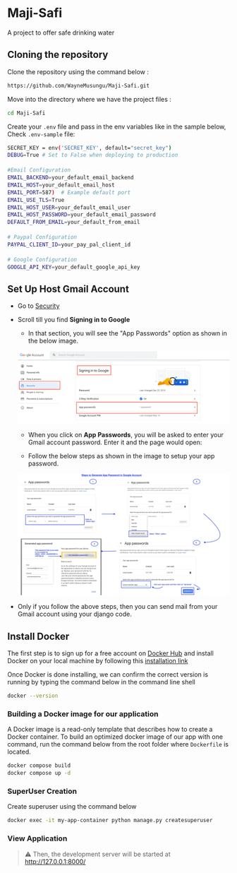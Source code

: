 # Maji-Safi
A project to offer safe drinking water

## Cloning the repository
Clone the repository using the command below :

```bash
https://github.com/WayneMusungu/Maji-Safi.git

```

Move into the directory where we have the project files :
```bash
cd Maji-Safi

```

Create your `.env` file and pass in the env variables like in the sample below, Check `.env-sample` file:
```bash
SECRET_KEY = env('SECRET_KEY', default="secret_key")
DEBUG=True # Set to False when deploying to production

#Email Configuration
EMAIL_BACKEND=your_default_email_backend
EMAIL_HOST=your_default_email_host
EMAIL_PORT=587)  # Example default port
EMAIL_USE_TLS=True
EMAIL_HOST_USER=your_default_email_user
EMAIL_HOST_PASSWORD=your_default_email_password
DEFAULT_FROM_EMAIL=your_default_from_email

# Paypal Configuration
PAYPAL_CLIENT_ID=your_pay_pal_client_id

# Google Configuration
GOOGLE_API_KEY=your_default_google_api_key


```

## Set Up Host Gmail Account
- Go to [Security](https://myaccount.google.com/security)

- Scroll till you find **Signing in to Google**
    
    - In that section, you will see the "App Passwords" option as shown in the below image.

    ![Password](images/app_pwd.png)

    - When you click on **App Passwords**, you will be asked to enter your Gmail account password. Enter it and the page would open:

    - Follow the below steps as shown in the image to setup your app password.

    ![SetupAppPassword](images/setup_app_pwd.jpg)

- Only if you follow the above steps, then you can send mail from your Gmail account using your django code. 


## Install Docker
The first step is to sign up for a free account on [Docker Hub](https://hub.docker.com/signup) and install Docker on your local machine by following this [installation link](https://docs.docker.com/get-docker/)

Once Docker is done installing, we can confirm the correct version is running by typing the command below in the command line shell
```bash
docker --version
```

### Building a Docker image for our application 
A Docker image is a read-only template that describes how to create a Docker container. To build an optimized docker image of our app with one command, run the command below from the root folder where `Dockerfile` is located.
```bash
docker compose build
docker compose up -d
```


### SuperUser Creation
Create superuser using the command below
```bash
docker exec -it my-app-container python manage.py createsuperuser
```

### View Application
> ⚠ Then, the development server will be started at http://127.0.0.1:8000/
